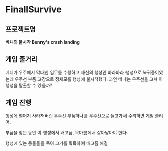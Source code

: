 # FinallSurvive

## 프로젝트명
**베니의 불시착 Benny's crash landing**



## 게임 줄거리
베니가 우주에서 막대한 임무를 수행하고 자신의 행성인 바라바라 행성으로 복귀중이었는데 우주선 부품 고장으로 정체모를 행성에 불시착했다. 과연 베니는 우주선을 고쳐 이 행성을 탈출할 수 있을까?



## 게임 진행
행성에 떨어져 사라저버린 우주선 부품하나를 우주선으로 들고가서 수리하면 게임 클리어.



부품을 찾는 동안 이 행성에서 배고픔, 목마름에서 살아남아야 한다. 



행성에 있는 동물들을 죽여 고기를 획득하여 배고픔 해결

